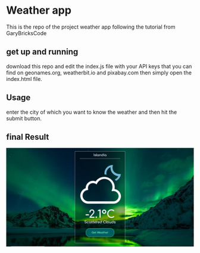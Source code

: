 # Weather app

This is the repo of the project weather app following the tutorial from GaryBricksCode

## get up and running

download this repo and edit the index.js file with your API keys that you can find on geonames.org, weatherbit.io and pixabay.com then simply open the index.html file.

## Usage

enter the city of which you want to know the weather
and then hit the submit button.

## final Result

![Screenshot](screenshot.png)

